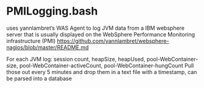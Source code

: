 # PMILogging.bash

uses yannlambret’s WAS Agent to log JVM data from a IBM websphere server that is usually 
displayed on the WebSphere Performance Monitoring infrastructure (PMI)
https://github.com/yannlambret/websphere-nagios/blob/master/README.md

For each JVM log: session count, heapSize, heapUsed, pool-WebContainer-size, pool-WebContainer-activeCount, pool-WebContainer-hungCount
Pull those out every 5 minutes and drop them in a text file with a timestamp, can be parsed into a database
